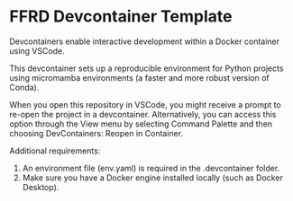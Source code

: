 # FFRD Devcontainer Template
Devcontainers enable interactive development within a Docker container using VSCode.  

This devcontainer sets up a reproducible environment for Python projects using micromamba environments (a faster and more robust version of Conda).  

When you open this repository in VSCode, you might receive a prompt to re-open the project in a devcontainer. Alternatively, you can access this option through the View menu by selecting Command Palette and then choosing DevContainers: Reopen in Container.  

Additional requirements:
1. An environment file (env.yaml) is required in the .devcontainer folder.  
2. Make sure you have a Docker engine installed locally (such as Docker Desktop).  
